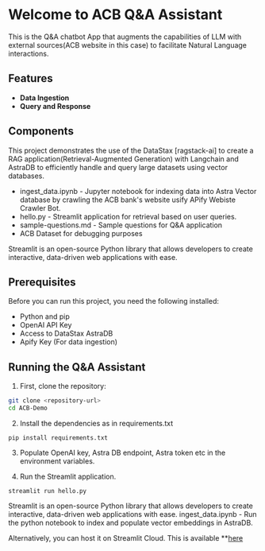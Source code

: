 # Welcome to ACB Q&A Assistant
This is the Q&A chatbot App that augments the capabilities of LLM with external sources(ACB website in this case) to facilitate Natural Language interactions.

## Features
- **Data Ingestion**
- **Query and Response**

## Components

This project demonstrates the use of the DataStax [ragstack-ai] to create a RAG application(Retrieval-Augmented Generation) with Langchain and AstraDB to efficiently handle and query large datasets using vector databases. 

* ingest_data.ipynb - Jupyter notebook for indexing data into Astra Vector database by crawling the ACB bank's website usify APify Webiste Crawler Bot.
* hello.py - Streamlit application for retrieval based on user queries.
* sample-questions.md - Sample questions for Q&A application
* ACB Dataset for debugging purposes

Streamlit is an open-source Python library that allows developers to create interactive, data-driven web applications with ease.

## Prerequisites
Before you can run this project, you need the following installed:
- Python and pip
- OpenAI API Key
- Access to DataStax AstraDB
- Apify Key (For data ingestion)

## Running the Q&A Assistant

1. First, clone the repository:

```bash
git clone <repository-url>
cd ACB-Demo
```

2. Install the dependencies as in requirements.txt

``` pip install requirements.txt ```

3. Populate OpenAI key, Astra DB endpoint, Astra token etc in the environment variables.

4. Run the Streamlit application.

``` streamlit run hello.py ```

Streamlit is an open-source Python library that allows developers to create interactive, data-driven web applications with ease.
ingest_data.ipynb - Run the python notebook to index and populate vector embeddings in AstraDB.

Alternatively, you can host it on Streamlit Cloud. This is available  **[here](https://acb-demo.streamlit.app/)
